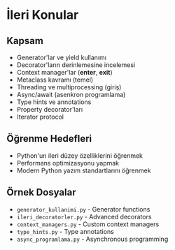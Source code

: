 # İleri Konular

## Kapsam
- Generator'lar ve yield kullanımı
- Decorator'ların derinlemesine incelemesi
- Context manager'lar (__enter__, __exit__)
- Metaclass kavramı (temel)
- Threading ve multiprocessing (giriş)
- Async/await (asenkron programlama)
- Type hints ve annotations
- Property decorator'ları
- Iterator protocol

## Öğrenme Hedefleri
- Python'un ileri düzey özelliklerini öğrenmek
- Performans optimizasyonu yapmak
- Modern Python yazım standartlarını öğrenmek

## Örnek Dosyalar
- `generator_kullanimi.py` - Generator functions
- `ileri_decoratorler.py` - Advanced decorators
- `context_managers.py` - Custom context managers
- `type_hints.py` - Type annotations
- `async_programlama.py` - Asynchronous programming